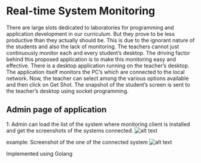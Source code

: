 # Real-time System Monitoring
  There are large slots dedicated to laboratories for programming and application development in our curriculum. But they prove to be less productive than they actually should be. This is due to the ignorant nature of the students and also the lack of monitoring. The teachers cannot just continuously monitor each and every student’s desktop. The driving factor behind this proposed application is to make this monitoring easy and effective. There is a desktop application running on the teacher’s desktop. The application itself monitors the PC’s which are connected to the local network. Now, the teacher can select among the various options available and then click on Get Shot. The snapshot of the student’s screen is sent to the teacher’s desktop using socket programming.
  
 ## Admin page of application
1: Admin can load the list of the system where monitoring client is installed and get the screenshots of the systems connected.
  ![alt text](https://github.com/anil1596/watchman/blob/master/take_shot/admin.png "Admin handle")

example: Screenshot of the one of the connected system
    ![alt text](https://github.com/anil1596/watchman/blob/master/take_shot/client.png "Client System")


Implemented using Golang

